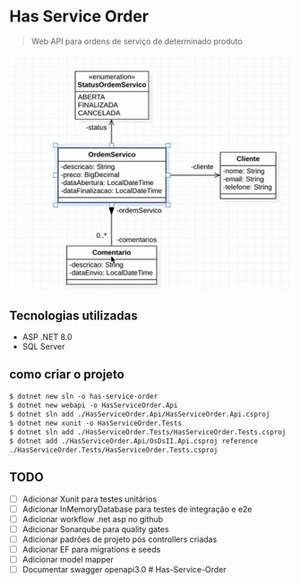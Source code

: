 # Has Service Order

> Web API para ordens de serviço de determinado produto

![Diagrama de classe](docs/diagram.png)

## Tecnologias utilizadas

- ASP .NET 8.0
- SQL Server

## como criar o projeto

```shell
$ dotnet new sln -o has-service-order
$ dotnet new webapi -o HasServiceOrder.Api
$ dotnet sln add ./HasServiceOrder.Api/HasServiceOrder.Api.csproj
$ dotnet new xunit -o HasServiceOrder.Tests
$ dotnet sln add ./HasServiceOrder.Tests/HasServiceOrder.Tests.csproj
$ dotnet add ./HasServiceOrder.Api/OsDsII.Api.csproj reference ./HasServiceOrder.Tests/HasServiceOrder.Tests.csproj
```

## TODO

- [ ] Adicionar Xunit para testes unitários
- [ ] Adicionar InMemoryDatabase para testes de integração e e2e
- [ ] Adicionar workflow .net asp no github
- [ ] Adicionar Sonarqube para quality gates
- [ ] Adicionar padrões de projeto pós controllers criadas
- [ ] Adicionar EF para migrations e seeds
- [ ] Adicionar model mapper
- [ ] Documentar swagger openapi3.0
#   H a s - S e r v i c e - O r d e r 
 
 